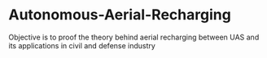 # Autonomous-Aerial-Recharging
Objective is to proof the theory behind aerial recharging between UAS and its applications in civil and defense industry
